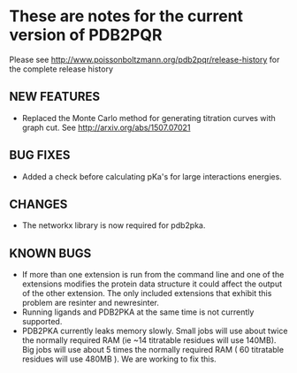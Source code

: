 # These are notes for the current version of PDB2PQR
Please see http://www.poissonboltzmann.org/pdb2pqr/release-history for the complete release history

## NEW FEATURES
* Replaced the Monte Carlo method for generating titration curves with graph cut. See http://arxiv.org/abs/1507.07021

## BUG FIXES
* Added a check before calculating pKa's for large interactions energies.

## CHANGES
* The networkx library is now required for pdb2pka.

## KNOWN BUGS
* If more than one extension is run from the command line and one of the extensions modifies the protein data structure it could affect the output of the other extension. The only included extensions that exhibit this problem are resinter and newresinter.
* Running ligands and PDB2PKA at the same time is not currently supported.
* PDB2PKA currently leaks memory slowly. Small jobs will use about twice the normally required RAM (ie ~14 titratable residues will use 140MB). Big jobs will use about 5 times the normally required RAM ( 60 titratable residues will use 480MB ). We are working to fix this.
